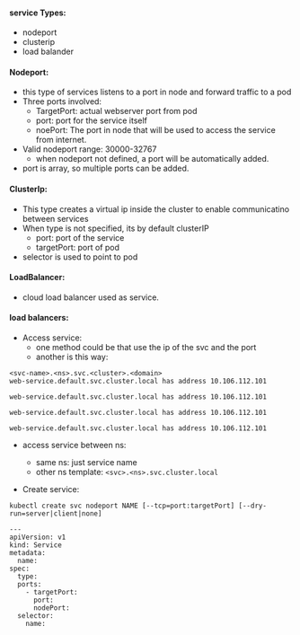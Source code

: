 #### service Types:
  - nodeport
  - clusterip
  - load balander

#### Nodeport:
- this type of services listens to a port in node and forward traffic to a pod
- Three ports involved:
  - TargetPort: actual webserver port from pod
  - port: port for the service itself
  - noePort: The port in node that will be used to access the service from internet.
- Valid nodeport range: 30000-32767
  - when nodeport not defined, a port will be automatically added.
- port is array, so multiple ports can be added.

#### ClusterIp:
- This type creates a virtual ip inside the cluster to enable communicatino between services
- When type is not specified, its by default clusterIP
  - port: port of the service
  - targetPort: port of pod
- selector is used to point to pod

#### LoadBalancer:
- cloud load balancer used as service. 

#### load balancers:



- Access service:
  - one method could be that use the ip of the svc and the port
  - another is this way:
```
<svc-name>.<ns>.svc.<cluster>.<domain>
web-service.default.svc.cluster.local has address 10.106.112.101

web-service.default.svc.cluster.local has address 10.106.112.101

web-service.default.svc.cluster.local has address 10.106.112.101

web-service.default.svc.cluster.local has address 10.106.112.101
```


- access service between ns:
  * same ns: just service name
  * other ns template:
    `<svc>.<ns>.svc.cluster.local`
  

- Create service:
```
kubectl create svc nodeport NAME [--tcp=port:targetPort] [--dry-run=server|client|none]
```

```
---
apiVersion: v1
kind: Service
metadata:
  name:
spec:
  type:
  ports:
    - targetPort:
      port:
      nodePort:
  selector:
    name:
```
